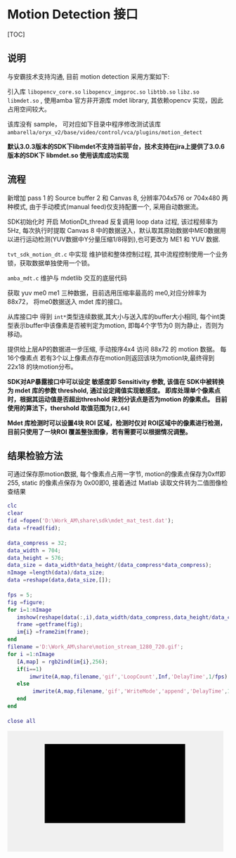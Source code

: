 # Motion Detection 接口

[TOC]

## 说明

与安霸技术支持沟通, 目前 motion detection 采用方案如下:

引入库 `libopencv_core.so` `libopencv_imgproc.so` `libtbb.so` `libz.so` `libmdet.so` , 使用amba 官方非开源库 mdet library, 其依赖opencv 实现，因此占用空间较大。

该库没有 sample， 可对应如下目录中程序修改测试该库`ambarella/oryx_v2/base/video/control/vca/plugins/motion_detect`

__默认3.0.3版本的SDK下libmdet不支持当前平台，技术支持在jira上提供了3.0.6版本的SDK下 libmdet.so 使用该库成功实现__

## 流程 

新增加 pass 1 的 Source buffer 2 和 Canvas 8, 分辨率704x576 or 704x480 两种模式, 由于手动模式(manual feed)仅支持配置一个, 采用自动数据流。

SDK初始化时 开启 MotionDt_thread 反复调用 loop data 过程, 该过程频率为5Hz, 每次执行时提取 Canvas 8 中的数据送入，默认取其原始数据中ME0数据用以进行运动检测(YUV数据中Y分量压缩1/8得到),也可更改为 ME1 和 YUV 数据.

`tvt_sdk_motion_dt.c` 中实现 维护锁和整体控制过程, 其中流程控制使用一个业务锁，获取数据单独使用一个锁。

`amba_mdt.c` 维护与 mdetlib 交互的底层代码

获取 yuv me0 me1 三种数据，目前选用压缩率最高的 me0,对应分辨率为88x72， 将me0数据送入 mdet 库的接口。

从库接口中 得到 `int*`类型连续数据,其大小与送入库的buffer大小相同, 每个int类型表示buffer中该像素是否被判定为motion, 即每4个字节为0 则为静止，否则为移动。

提供给上层AP的数据进一步压缩, 手动按序4x4 访问 88x72 的 motion 数据。 每16个像素点 若有3个以上像素点存在motion则返回该块为motion块,最终得到 22x18 的块motion分布。

__SDK对AP暴露接口中可以设定 敏感度即 Sensitivity 参数, 该值在 SDK中被转换为 mdet 库的参数 threshold, 通过设定阈值实现敏感度。 即库处理单个像素点时，根据其运动值是否超出threshold 来划分该点是否为motion 的像素点。 目前使用的算法下，thershold 取值范围为`[2,64]`__

__Mdet 库检测时可以设置4块 ROI 区域，检测时仅对 ROI区域中的像素进行检测， 目前只使用了一块ROI 覆盖整张图像，若有需要可以根据情况调整。__

## 结果检验方法

可通过保存原motion数据, 每个像素点占用一字节, motion的像素点保存为0xff即255, static 的像素点保存为 0x00即0, 接着通过 Matlab 读取文件转为二值图像检查结果

```Matlab
clc
clear
fid =fopen('D:\Work_AM\share\sdk\mdet_mat_test.dat');
data =fread(fid);

data_compress = 32;
data_width = 704;
data_height = 576;
data_size = data_width*data_height/(data_compress*data_compress);
nImage =length(data)/data_size;
data =reshape(data,data_size,[]);

fps = 5;
fig =figure;
for i=1:nImage
   imshow(reshape(data(:,i),data_width/data_compress,data_height/data_compress)');
   frame =getframe(fig);
   im{i} =frame2im(frame);
end
filename ='D:\Work_AM\share\motion_stream_1280_720.gif';
for i =1:nImage
   [A,map] = rgb2ind(im{i},256);
   if(i==1)
       imwrite(A,map,filename,'gif','LoopCount',Inf,'DelayTime',1/fps)
   else
        imwrite(A,map,filename,'gif','WriteMode','append','DelayTime',1/fps);
   end
end

close all
```

![](motion_320_180_max_sensitivity.gif)
